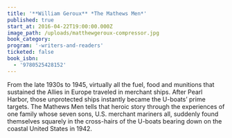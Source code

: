 ```yaml
---
title: '**William Geroux** *The Mathews Men*'
published: true
start_at: 2016-04-22T19:00:00.000Z
image_path: /uploads/matthewgeroux-compressor.jpg
book_category:
program: '-writers-and-readers'
ticketed: false
book_isbn:
  - '9780525428152'
---
```



From the late 1930s to 1945, virtually all the fuel, food and munitions that sustained the Allies in Europe traveled in merchant ships. After Pearl Harbor, those unprotected ships instantly became the U-boats’ prime targets. The Mathews Men tells that heroic story through the experiences of one family whose seven sons, U.S. merchant mariners all, suddenly found themselves squarely in the cross-hairs of the U-boats bearing down on the coastal United States in 1942.